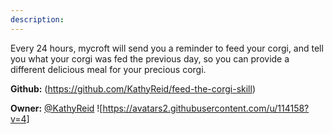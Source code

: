 ```yaml
---
description: 
---
```

Every 24 hours, mycroft will send you a reminder to feed your corgi, and tell you what your corgi was fed the previous day, so you can provide a different delicious meal for your precious corgi.

**Github:** (https://github.com/KathyReid/feed-the-corgi-skill)

**Owner:** [@KathyReid](https://github.com/KathyReid) ![https://avatars2.githubusercontent.com/u/114158?v=4]

